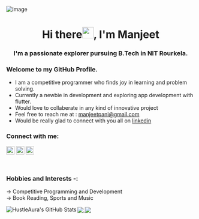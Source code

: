 ![image](https://user-images.githubusercontent.com/80444886/170894259-89b536b3-ac06-48d1-a2f4-ab80174ebe2c.png)


<h1 align="center">Hi there<img src="https://raw.githubusercontent.com/MartinHeinz/MartinHeinz/master/wave.gif" width="30px">, I'm Manjeet</h1>
<h3 align="center">I'm a passionate explorer pursuing B.Tech in NIT Rourkela.</h3>

### Welcome to my GitHub Profile.

- I am a competitive programmer who finds joy in learning and problem solving. 
- Currently a newbie in development and exploring app development with flutter.
- Would love to collaberate in any kind of innovative project 
- Feel free to reach me at : [manjeetpani@gmail.com]
- Would be really glad to connect with you all on [linkedin]

### Connect with me:

[<img align="center" alt="Manjeet Pani | LinkedIn" width="22px" src="https://cdn.jsdelivr.net/npm/simple-icons@v3/icons/linkedin.svg" />][linkedin]
[<img align="center" alt="Manjeet Pani | Instagram" width="22px" src="https://cdn.jsdelivr.net/npm/simple-icons@v3/icons/instagram.svg" />][instagram]
[<img align="center" alt="Manjeet Pani | Instagram" width="22px" src="https://simpleicons.org/icons/codeforces.svg" />][CodeForces]


<br />

### Hobbies and Interests -:
-> Competitive Programming and Development
<br/>
-> Book Reading, Sports and Music


  <a align="center" href="https://github.com/HustleAura/github-readme-stats">
  <img align="left" alt="HustleAura's GitHub Stats" src="https://github-readme-stats.vercel.app/api?username=HustleAura&show_icons=true&theme=default&hide_border=true" /></a>
  
  <a href="https://github.com/HustleAura/github-readme-stats">
  <img  align="center" src="https://github-readme-stats.vercel.app/api/top-langs/?username=HustleAura&theme=default&hide_border=true" />
  </a> 
  
  <a href="https://github.com/HustleAura/github-readme-stats">
  <img  align="center" src="https://activity-graph.herokuapp.com/graph?username=HustleAura&theme=minimal" />
  </a> 

</p>

</details>

[manjeetpani@gmail.com]: mailto:manjeetpani@gmail.com
[instagram]: https://www.instagram.com/manjeetpani/
[linkedin]: https://www.linkedin.com/in/manjeet-pani-8248a31b8/
[Codeforces]: https://codeforces.com/profile/hustle_aura
